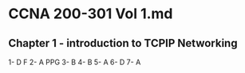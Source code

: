 # CCNA 200-301 Vol 1.md


## Chapter 1 - introduction to TCPIP Networking
1- D  F
2- A  PPG
3- B
4- B
5- A
6- D
7- A

